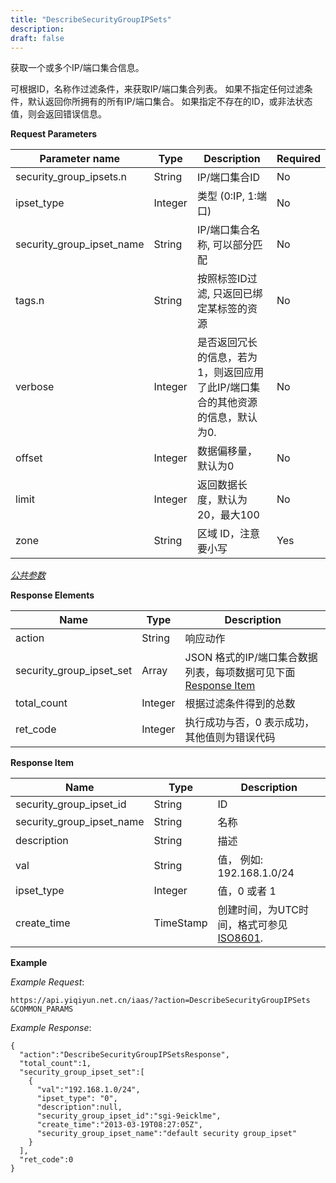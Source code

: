 ```yaml
---
title: "DescribeSecurityGroupIPSets"
description: 
draft: false
---
```




获取一个或多个IP/端口集合信息。

可根据ID，名称作过滤条件，来获取IP/端口集合列表。 如果不指定任何过滤条件，默认返回你所拥有的所有IP/端口集合。 如果指定不存在的ID，或非法状态值，则会返回错误信息。

**Request Parameters**

| Parameter name | Type | Description | Required |
| --- | --- | --- | --- |
| security_group_ipsets.n | String | IP/端口集合ID | No |
| ipset_type | Integer | 类型 (0:IP, 1:端口) | No |
| security_group_ipset_name | String | IP/端口集合名称, 可以部分匹配 | No |
| tags.n | String | 按照标签ID过滤, 只返回已绑定某标签的资源 | No |
| verbose | Integer | 是否返回冗长的信息，若为1，则返回应用了此IP/端口集合的其他资源的信息，默认为0. | No |
| offset | Integer | 数据偏移量，默认为0 | No |
| limit | Integer | 返回数据长度，默认为20，最大100 | No |
| zone | String | 区域 ID，注意要小写 | Yes |

[_公共参数_](../../../parameters/)

**Response Elements**

| Name | Type | Description |
| --- | --- | --- |
| action | String | 响应动作 |
| security_group_ipset_set | Array | JSON 格式的IP/端口集合数据列表，每项数据可见下面 [Response Item](#response-item) |
| total_count | Integer | 根据过滤条件得到的总数 |
| ret_code | Integer | 执行成功与否，0 表示成功，其他值则为错误代码 |

**Response Item**

| Name | Type | Description |
| --- | --- | --- |
| security_group_ipset_id | String | ID |
| security_group_ipset_name | String | 名称 |
| description | String | 描述 |
| val | String | 值， 例如: 192.168.1.0/24 |
| ipset_type | Integer | 值，0 或者 1 |
| create_time | TimeStamp | 创建时间，为UTC时间，格式可参见 [ISO8601](http://www.w3.org/TR/NOTE-datetime). |

**Example**

_Example Request_:

```
https://api.yiqiyun.net.cn/iaas/?action=DescribeSecurityGroupIPSets
&COMMON_PARAMS
```

_Example Response_:

```
{
  "action":"DescribeSecurityGroupIPSetsResponse",
  "total_count":1,
  "security_group_ipset_set":[
    {
      "val":"192.168.1.0/24",
      "ipset_type": "0",
      "description":null,
      "security_group_ipset_id":"sgi-9eicklme",
      "create_time":"2013-03-19T08:27:05Z",
      "security_group_ipset_name":"default security group_ipset"
    }
  ],
  "ret_code":0
}
```
